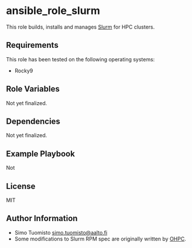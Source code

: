 ansible_role_slurm
==================

This role builds, installs and manages [Slurm](https://github.com/SchedMD/slurm) for HPC clusters.

Requirements
------------

This role has been tested on the following operating systems:
  - Rocky9

Role Variables
--------------

Not yet finalized.

Dependencies
------------

Not yet finalized.

Example Playbook
----------------

Not 

License
-------

MIT

Author Information
------------------

- Simo Tuomisto <simo.tuomisto@aalto.fi>
- Some modifications to Slurm RPM spec are originally written by [OHPC](https://openhpc.community/).
